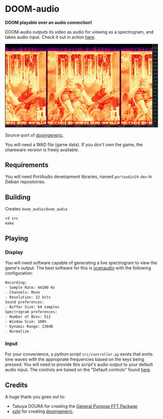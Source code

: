 # DOOM-audio

**DOOM playable over an audio connection!**

DOOM-audio outputs its video as audio for viewing as a spectrogram, and takes audio input. Check it out in action [here](https://www.youtube.com/watch?v=wv8YSr19vFY).

![SCREENSHOT](screenshots/title.png)

Source-port of [doomgeneric](https://github.com/ozkl/doomgeneric).

You will need a WAD file (game data). If you don't own the game, the shareware version is freely available.

## Requirements

You will need PortAudio development libraries, named `portaudio19-dev` in Debian repositories.

## Building

Creates ```doom_audio/doom_audio```
```
cd src
make
```

## Playing

### Display

You will need software capable of generating a live spectrogram to view the game's output. The best software for this is [ocenaudio](https://www.ocenaudio.com/en/) with the following configuration:

```
Recording:
- Sample Rate: 44100 Hz
- Channels: Mono
- Resolution: 32 bits
Sound preferences:
- Buffer Size: 64 samples
Spectrogram preferences:
- Number of Bins: 512
- Window Size: 100%
- Dynamic Range: 130dB
- Normalize
```

### Input

For your convenience, a python script `src/controller.py` exists that emits sine waves with the appropriate frequencies based on the keys being pressed. You will need to provide this script's audio output to your default audio input. The controls are based on the "Default controls" found [here](https://doom.fandom.com/wiki/Controls).

## Credits

A huge thank you goes out to:

- Takuya OOURA for creating the [General Purpose FFT Package](https://www.kurims.kyoto-u.ac.jp/~ooura/fft.html)
- [ozkl](https://github.com/ozkl) for creating [doomgeneric](https://github.com/ozkl/doomgeneric).
